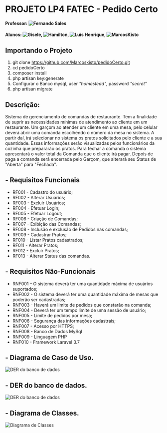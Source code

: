 ﻿# PROJETO LP4 FATEC - Pedido Certo
#### Professor: ![Fernando Sales](https://github.com/fsclaro)

#### Alunos: ![Gisele](https://github.com/giselen), ![Hamilton](https://github.com/camc21), ![Luís Henrique](https://github.com/luisborges06), ![MarcosKisto](https://github.com/marcoskisto)

## Importando o Projeto
1. git clone https://github.com/Marcoskisto/pedidoCerto.git
2. cd pedidoCerto
3. composer install
4. php artisan key:generate
5. Configurar o Banco mysql, user *"homestead"*, password *"secret"*
5. php artisan migrate

## Descrição: 
Sistema de gerenciamento de comandas de restaurante. Tem a finalidade de suprir as necessidades mínimas de atendimento ao cliente em um restaurante.
Um garçom ao atender um cliente em uma mesa, pelo celular deverá abrir uma comanda escolhendo o número da mesa no sistema. A partir daí, irá selecionar no sistema os pratos solicitados pelo cliente e a sua quantidade. Essas informações serão visualizadas pelos funcionários da cozinha que prepararão os pratos. Para fechar a comanda o sistema apresentará o valor total da Comanda que o cliente irá pagar. Depois de paga a comanda será encerrada pelo Garçom, que alterará seu Status de "Aberta" para "Fechada".

## - Requisitos Funcionais
* RF001 - Cadastro do usuário;</br>
* RF002 - Alterar Usuários;</br>
* RF003 - Excluir Usuários;</br>
* RF004 - Efetuar Login;</br>
* RF005 - Efetuar Logout;</br>
* RF006 - Criação de Comandas;</br>
* RF007 - Exibição das Comandas;</br>
* RF008 - Inclusão e exclusão de Pedidos nas comandas;</br>
* RF009 - Cadastrar Pratos;</br>
* RF010 - Listar Pratos cadastrados;</br>
* RF011 - Alterar Pratos;</br>
* RF012 - Excluir Pratos;</br>
* RF013 - Alterar Status das comandas.

## - Requisitos Não-Funcionais
* RNF001 – O sistema deverá ter uma quantidade máxima de usuários suportados;</br>
* RNF002 - O sistema deverá ter uma quantidade máxima de mesas que poderão ser cadastradas;</br>
* RNF003 - Haverá um limite de pedidos que constarão na comanda;</br>
* RNF004 - Deverá ter um tempo limite de uma sessão de usuário;</br>
* RNF005 - Limite de pedidos por mesa;</br>
* RNF006 - Segurança das informações cadastrais;</br>
* RNF007 - Acesso por HTTPS;
* RNF008 - Banco de Dados MySql
* RNF009 - Linguagem PHP
* RNF010 - Framework Laravel 3.7

## - Diagrama de Caso de Uso.
![DER do banco de dados](https://github.com/Marcoskisto/pedidoCerto-lab4-fatec/blob/master/Documentacoes/CasoDeUso_PedidoCerto(Draw%20io).jpg)

## - DER do banco de dados.
![DER do banco de dados](https://github.com/Marcoskisto/pedidoCerto/blob/master/Documentacoes/DER_PedidoCerto.jpg)

## - Diagrama de Classes.
![Diagrama de Classes](https://github.com/Marcoskisto/pedidoCerto/blob/master/Documentacoes/ClassDiagram.png)

